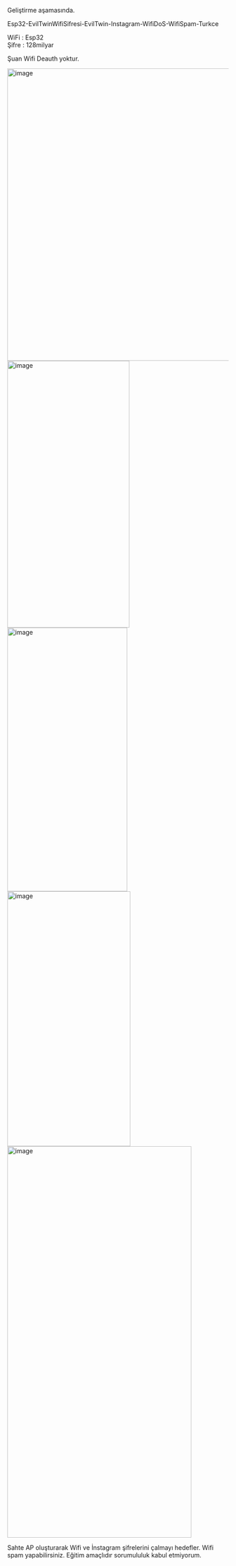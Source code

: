 Geliştirme aşamasında.  
    

Esp32-EvilTwinWifiSifresi-EvilTwin-Instagram-WifiDoS-WifiSpam-Turkce  

  WiFi : Esp32  
  Şifre : 128milyar  

Şuan Wifi Deauth yoktur.

<img width="576" height="664" alt="image" src="https://github.com/user-attachments/assets/409b5d78-70f9-4116-a943-df4a646e1cbb" />  
<img width="278" height="606" alt="image" src="https://github.com/user-attachments/assets/1abc2a29-489f-485b-a1e1-a5ccc03a992a" />  
<img width="273" height="599" alt="image" src="https://github.com/user-attachments/assets/f7f6e422-a8da-4e8c-8f88-30fc2c91f224" />  
<img width="280" height="579" alt="image" src="https://github.com/user-attachments/assets/155e9c4f-36c8-4f06-9f77-aa5ccd8a37c8" />  
<img width="419" height="889" alt="image" src="https://github.com/user-attachments/assets/1d719fe2-aafd-4893-a72d-a103872e7e14" />  

















  Sahte AP oluşturarak Wifi ve İnstagram şifrelerini çalmayı hedefler. Wifi spam yapabilirsiniz. Eğitim amaçlıdır sorumululuk kabul etmiyorum.
